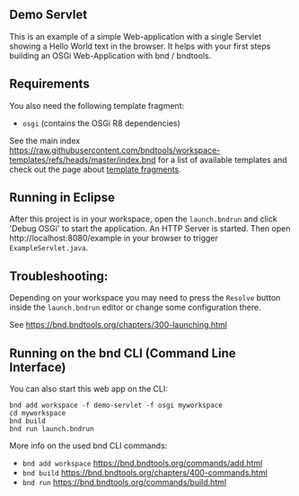 ## Demo Servlet

This is an example of a simple Web-application with a single Servlet showing a Hello World text in the browser. It helps with your first steps building an OSGi Web-Application with bnd / bndtools.

## Requirements

You also need the following template fragment:
- `osgi` (contains the OSGi R8 dependencies) 

See the main index https://raw.githubusercontent.com/bndtools/workspace-templates/refs/heads/master/index.bnd for a list of available templates and check out the page about [template fragments](https://bnd.bndtools.org/chapters/620-template-fragments.html).

## Running in Eclipse

After this project is in your workspace, open the `launch.bndrun` and click 'Debug OSGi' to start the application.
An HTTP Server is started.
Then open http://localhost:8080/example in your browser to trigger `ExampleServlet.java`.

## Troubleshooting:

Depending on your workspace you may need to press the `Resolve` button inside the `launch.bndrun` editor or change some configuration there.

See https://bnd.bndtools.org/chapters/300-launching.html


## Running on the bnd CLI (Command Line Interface)

You can also start this web app on the CLI:

```
bnd add workspace -f demo-servlet -f osgi myworkspace
cd myworkspace
bnd build
bnd run launch.bndrun
```


More info on the used bnd CLI commands:

- `bnd add workspace` https://bnd.bndtools.org/commands/add.html
- `bnd build` https://bnd.bndtools.org/chapters/400-commands.html
- `bnd run` https://bnd.bndtools.org/commands/build.html
